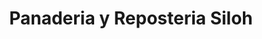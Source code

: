 ---
title: "Panaderia y Reposteria Siloh"
url: /aguadilla/panaderia-y-reposteria-siloh/
shop: Bäckerei
---